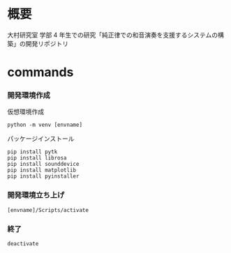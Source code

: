# 概要

大村研究室 学部 4 年生での研究「純正律での和音演奏を支援するシステムの構築」の開発リポジトリ

# commands

### 開発環境作成

仮想環境作成

```
python -m venv [envname]
```

パッケージインストール

```
pip install pytk
pip install librosa
pip install sounddevice
pip install matplotlib
pip install pyinstaller
```

### 開発環境立ち上げ

```
[envname]/Scripts/activate
```

### 終了

```
deactivate
```
